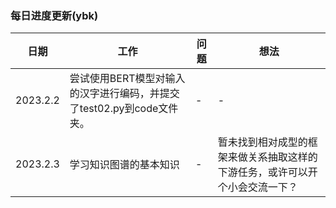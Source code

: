 ### 每日进度更新(ybk)
|日期|工作|问题|想法|
|----|---|---|----|
|2023.2.2|尝试使用BERT模型对输入的汉字进行编码，并提交了test02.py到code文件夹。|-|-|
|2023.2.3|学习知识图谱的基本知识|-|暂未找到相对成型的框架来做关系抽取这样的下游任务，或许可以开个小会交流一下？|

